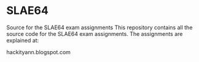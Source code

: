 # SLAE64
Source for the SLAE64 exam assignments
This repository contains all the source code for the SLAE64 exam assignments.
The assignments are explained at:

hackityann.blogspot.com
